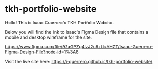 # tkh-portfolio-website

Hello! This is Isaac Guerrero's TKH Portfolio Website.

Below you will find the link to Isaac's Figma Design file that contains a mobile and desktop wireframe for the site.

https://www.figma.com/file/92aGPZg4izJ2c9zLluAHZT/Isaac-Guerrero-Figma-Design-File?node-id=1%3A8

Visit the live site here: https://i-guerrero.github.io/tkh-portfolio-website/
